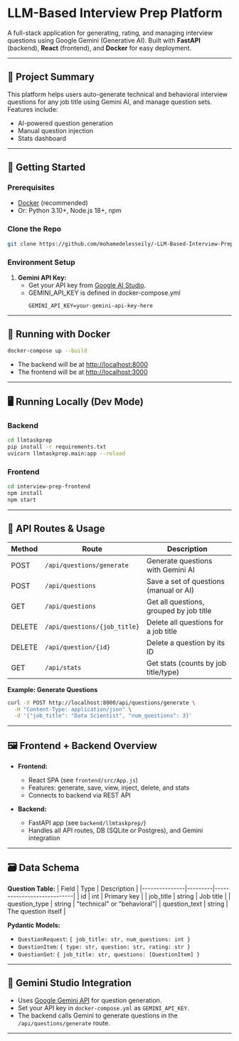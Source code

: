 
# LLM-Based Interview Prep Platform

A full-stack application for generating, rating, and managing interview questions using Google Gemini (Generative AI).
Built with **FastAPI** (backend), **React** (frontend), and **Docker** for easy deployment.

---

## 🚀 Project Summary

This platform helps users auto-generate technical and behavioral interview questions for any job title using Gemini AI, and manage question sets.
Features include:
- AI-powered question generation
- Manual question injection
- Stats dashboard

---

## 🏁 Getting Started

### Prerequisites

- [Docker](https://www.docker.com/get-started) (recommended)
- Or: Python 3.10+, Node.js 18+, npm

### Clone the Repo

```bash
git clone https://github.com/mohamedelesseily/-LLM-Based-Interview-Prep-Platform-v1.0.git

```

### Environment Setup

1. **Gemini API Key:**
   - Get your API key from [Google AI Studio](https://aistudio.google.com/app/apikey).
   - GEMINI_API_KEY is defined in docker-compose.yml
     ```
     GEMINI_API_KEY=your-gemini-api-key-here
     ```

---

## 🐳 Running with Docker

```bash
docker-compose up --build
```

- The backend will be at [http://localhost:8000](http://localhost:8000)
- The frontend will be at [http://localhost:3000](http://localhost:3000)

---

## 🖥️ Running Locally (Dev Mode)

### Backend

```bash
cd llmtaskprep
pip install -r requirements.txt
uvicorn llmtaskprep.main:app --reload
```

### Frontend

```bash
cd interview-prep-frontend
npm install
npm start
```

---

## 🔌 API Routes & Usage

| Method | Route                              | Description                                 |
|--------|------------------------------------|---------------------------------------------|
| POST   | `/api/questions/generate`          | Generate questions with Gemini AI           |
| POST   | `/api/questions`                   | Save a set of questions (manual or AI)      |
| GET    | `/api/questions`                   | Get all questions, grouped by job title     |
| DELETE | `/api/questions/{job_title}`       | Delete all questions for a job title        |
| DELETE | `/api/question/{id}`               | Delete a question by its ID                 |
| GET    | `/api/stats`                       | Get stats (counts by job title/type)        |

**Example: Generate Questions**
```bash
curl -X POST http://localhost:8000/api/questions/generate \
  -H "Content-Type: application/json" \
  -d '{"job_title": "Data Scientist", "num_questions": 3}'
```

---

## 🖼️ Frontend + Backend Overview

- **Frontend:**
  - React SPA (see `frontend/src/App.js`)
  - Features: generate, save, view, inject, delete, and stats
  - Connects to backend via REST API

- **Backend:**
  - FastAPI app (see `backend/llmtaskprep/`)
  - Handles all API routes, DB (SQLite or Postgres), and Gemini integration

---

## 🗃️ Data Schema

**Question Table:**
| Field         | Type    | Description                |
|---------------|---------|----------------------------|
| id            | int     | Primary key                |
| job_title     | string  | Job title                  |
| question_type | string  | "technical" or "behavioral"|
| question_text | string  | The question itself        |


**Pydantic Models:**
- `QuestionRequest`: `{ job_title: str, num_questions: int }`
- `QuestionItem`: `{ type: str, question: str, rating: str }`
- `QuestionSet`: `{ job_title: str, questions: [QuestionItem] }`

---

## 🤖 Gemini Studio Integration

- Uses [Google Gemini API](https://aistudio.google.com/app/apikey) for question generation.
- Set your API key in `docker-compose.yml` as `GEMINI_API_KEY`.
- The backend calls Gemini to generate questions in the `/api/questions/generate` route.

---
